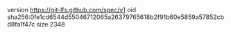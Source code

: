 version https://git-lfs.github.com/spec/v1
oid sha256:0fe1cd6544d55046712065a26379765618b2f91b60e5859a57852cbd8fa1f47c
size 2348
